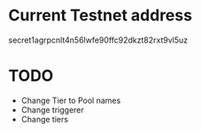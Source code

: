 # Current Testnet address
secret1agrpcnlt4n56lwfe90ffc92dkzt82rxt9vl5uz
# TODO
* Change Tier to Pool names
* Change triggerer
* Change tiers